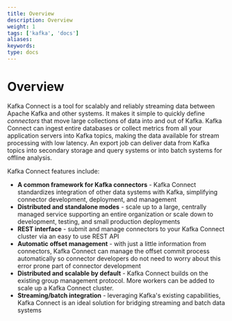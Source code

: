 ```yaml
---
title: Overview
description: Overview
weight: 1
tags: ['kafka', 'docs']
aliases: 
keywords: 
type: docs
---
```


# Overview 

Kafka Connect is a tool for scalably and reliably streaming data between Apache Kafka and other systems. It makes it simple to quickly define _connectors_ that move large collections of data into and out of Kafka. Kafka Connect can ingest entire databases or collect metrics from all your application servers into Kafka topics, making the data available for stream processing with low latency. An export job can deliver data from Kafka topics into secondary storage and query systems or into batch systems for offline analysis.

Kafka Connect features include:

  * **A common framework for Kafka connectors** \- Kafka Connect standardizes integration of other data systems with Kafka, simplifying connector development, deployment, and management
  * **Distributed and standalone modes** \- scale up to a large, centrally managed service supporting an entire organization or scale down to development, testing, and small production deployments
  * **REST interface** \- submit and manage connectors to your Kafka Connect cluster via an easy to use REST API
  * **Automatic offset management** \- with just a little information from connectors, Kafka Connect can manage the offset commit process automatically so connector developers do not need to worry about this error prone part of connector development
  * **Distributed and scalable by default** \- Kafka Connect builds on the existing group management protocol. More workers can be added to scale up a Kafka Connect cluster.
  * **Streaming/batch integration** \- leveraging Kafka's existing capabilities, Kafka Connect is an ideal solution for bridging streaming and batch data systems


